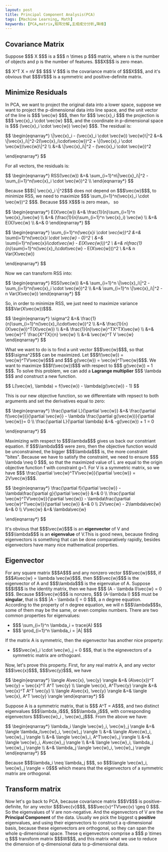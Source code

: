 ```yaml
---
layout: post
title: Principal Component Analysis(PCA)
tags: [Machine Learning, Math]
keywords: [PCA,matrix,矩阵分解,主成成分分析,降维]
---
```

<h2>Covariance Matrix</h2>
<p>
Suppose $$$ X $$$ is a $$$ n \times p $$$ matrix, where n is the number of objects and p is the number of features. $$$X$$$ is zero mean.
</p>

<p>
$$
	X^T X = nV
$$
$$$ V $$$ is the covariance matrix of $$$X$$$, and it's obvious that $$$V$$$ is a symmetric and positive-definite matrix.
</p>

<h2>Minimize Residuals</h2>
<p>
In PCA, we want to project the original data into a lower space, suppose we want to project the p-dimensional data into line space, and the unit vector of the line is $$$ \vec{w} $$$, then for $$$ \vec{x}_i $$$ the projection is $$$ \vec{x}_i \cdot \vec{w} $$$, and the coordinate in p-dimensional space is $$$ (\vec{x}_i \cdot \vec{w}) \vec{w} $$$. The residual is:
</p>

<p>
$$ \begin{eqnarray*}
	\|\vec{x}_i - (\vec{x}_i \cdot \vec{w}) \vec{w}\|^2
	&=& \|\vec{x}_i\|^2-2(\vec{x}_i\cdot\vec{w})^2 + \|(\vec{x}_i \cdot \vec{w})\vec{w}\|^2 \\
	&=& \|\vec{x}_i\|^2 - (\vec{x}_i \cdot \vec{w})^2

\end{eqnarray*} $$
</p>

<p>
For all vectors, the residuals is:
</p>

<p>
$$ \begin{eqnarray*}
	RSS(\vec{w}) &=& \sum_{i=1}^n\|\vec{x}_i\|^2 - \sum_{i=1}^n(\vec{x}_i \cdot \vec{w})^2 \\
\end{eqnarray*} $$
</p>

<p>
Because $$$\| \vec{x}_i \|^2$$$ does not depend on $$$\vec{w}$$$, to minimize RSS, we need to maximize $$$ \sum_{i=1}^n(\vec{x}_i \cdot \vec{w})^2 $$$. Because $$$ X$$$ is zero mean， so
</p>

<p>
$$ \begin{eqnarray*}
	E(X\vec{w}) &=& \frac{1}{n}\sum_{i=1}^n \vec{x}_i\vec{w}	\\
				&=& (\frac{1}{n}\sum_{i=1}^n \vec{x}_i) \vec{w} \\
				&=& E(X)\vec{w} \\
				&=& 0
\end{eqnarray*} $$


$$ \begin{eqnarray*}
	\sum_{i=1}^n(\vec{x}_i \cdot \vec{w})^2 
				&=& \sum_{i=1}^n(\vec{x}_i \cdot \vec{w} - 0)^2 \\
				&=& \sum_{i=1}^n(\vec{x}_i\cdot\vec{w} - E(X\vec{w}))^2 \\
				&=& n\frac{1}{n}\sum_{i=1}^n(\vec{x}_i\cdot\vec{w} - E(X\vec{w}))^2 \\
				&=& n Var(X\vec{w})

\end{eqnarray*} $$
</p>

<p>
Now we can transform RSS into:
</p>

<p>
$$ \begin{eqnarray*}
	RSS(\vec{w}) &=& \sum_{i=1}^n \|\vec{x}_i\|^2 - \sum_{i=1}^n(\vec{x}_i \cdot \vec{w})^2 \\
				 &=& \sum_{i=1}^n \|\vec{x}_i\|^2 - n Var(X\vec{w})
\end{eqnarray*} $$
</p>

<p>
So, in order to minimize RSS, we just need to maximize variance $$$Var(X\vec{w})$$$.
</p>

<p>
$$ \begin{eqnarray*}
	\sigma^2 &=& \frac{1}{n}\sum_{i=1}^n(\vec{x}_i\cdot\vec{w})^2 \\
	                   &=& \frac{1}{n}(X\vec{w})^T(X\vec{w})  \\
					   &=& \frac{1}{n}\vec{w}^TX^TX\vec{w} \\
					   &=& \vec{w}^T \frac{X^TX}{n} \vec{w} \\
					   &=& \vec{w}^T V \vec{w} 
\end{eqnarray*} $$
</p>

<p>
What we want to do is to find a unit vector $$$\vec{w}$$$, so that $$$\sigma^2$$$ can be maximized. Let $$$f(\vec{w}) = \vec{w}^TV\vec{w}$$$ and $$$ g(\vec{w}) = \vec{w}^T\vec{w}$$$. We want to maximize $$$f(\vec{w})$$$ with respect to $$$ g(\vec{w}) = 1 $$$. To solve this problem, we can add a <strong>Lagrange multiplier</strong> $$$ \lambda $$$ and construct a new function.
</p>

<p>
$$
	L(\vec{w}, \lambda) = f(\vec{w}) - \lambda(g(\vec{w}) - 1)
$$
</p>

<p>
This is our new objective function, so we differentiate with repsect to both arguments and set the derivatives equal to zero:
</p>

<p>
$$ \begin{eqnarray*}
	\frac{\partial L}{\partial \vec{w}} &=& 
		\frac{\partial f(\vec{w})}{\partial \vec{w}} - 
		\lambda \frac{\partial g(\vec{w})}{\partial \vec{w}}= 0 \\
	\frac{\partial L}{\partial \lambda} &=& -g(\vec{w}) + 1 = 0


\end{eqnarray*} $$
</p>

<p>
Maximizing with respect to $$$\lambda$$$ gives us back our constriant equation. If $$$\lambda$$$ were zero, then the objective function would be unconstrained, the bigger $$$\lambda$$$ is, the more constraint "bites". Because we have to satisfy the constraint, we need to ensure $$$ \lambda \neq 0 $$$, so that the maximized value of L are equal to the origin objective function f with constraint g=1. For V is a symmetric matrix, so we have $$$ \frac{\partial \vec{w}^TV\vec{w}}{\partial \vec{w}} = 2V\vec{w}$$$.
</p>

<p>
$$ \begin{eqnarray*}
	\frac{\partial f}{\partial \vec{w}} - \lambda\frac{\partial g}{\partial \vec{w}} &=& 0 \\
	\frac{\partial \vec{w}^TV\vec{w}}{\partial \vec{w}} - 
	\lambda\frac{\partial \vec{w}^T\vec{w}}{\partial \vec{w}} &=& 0 \\
	2V\vec{w} - 2\lambda\vec{w} &=& 0 \\
	V\vec{w} &=& \lambda\vec{w}

\end{eqnarray*} $$
</p>

<p>
It's obvious that $$$\vec{w}$$$ is an <strong>eigenvector</strong> of V and $$$\lambda$$$ is an <strong>eigenvalue</strong> of V.This is good news, because finding eigenvectors is something that can be done comparatively rapidly, besides eigenvectors have many nice mathematical properties.
</p>

<h2>Eigenvector</h2>
<p>
For any square matrix $$$A$$$ and any nonzero vector $$$\vec{w}$$$, if $$$A\vec{w} = \lambda \vec{w}$$$, then $$$\vec{w}$$$ is the eigenvector of A and $$$\lambda$$$ is the eigenvalue of A. Suppose $$$I$$$ is the identity matrix, then we have $$$ (A - \lambda I)\vec{w} = 0 $$$. Because $$$\vec{w}$$$ is nonzero, $$$ (A-\lambda I) $$$ must be <strong>singular</strong>, that is $$$ |A - \lambda I| = 0 $$$, a n degree equation. According to the property of n degree equation, we will n $$$\lambda$$$s, some of them may be the same, or even complex numbers. There are two common properties for eigenvalues:
</p>

<ul>
<li>$$$ \sum_{i=1}^n \lambda_i = trace(A) $$$</li>
<li>$$$ \prod_{i=1}^n \lambda_i = |A| $$$</li>
</ul>

<p>
If the matrix A is symmetric, then the eigenvector has another nice property:
</p>
<ul>
<li>$$$\vec{w}_i \cdot \vec{w}_j = 0 $$$, that is the eignevectors of a symmetric matrix are </strong>orthogoanl</strong>.</li>
</ul>

<p>
Now, let's prove this property. First, for any real matrix A, and any vector $$$\vec{x}$$$, $$$\vec{y}$$$, we have
</p>

<p>
$$ \begin{eqnarray*}
	\langle A\vec{x}, \vec{y} \rangle &=& (A\vec{x})^T \vec{y} = \vec{x}^T A^T \vec{y} \\
	\langle \vec{x}, A^T\vec{y} \rangle &=& \vec{x}^T A^T \vec{y} \\
	\langle A\vec{x}, \vec{y} \rangle &=& \langle \vec{x}, A^T \vec{y} \rangle
\end{eqnarray*} $$
</p>

<p>
Suppose A is a symmetric matrix, that is $$$ A^T = A$$$, and two distinct eigenvalues $$$\lambda_i$$$, $$$\lambda_j$$$, with corresponding eigenvectors $$$\vec{w}_i , \vec{w}_j$$$. From the above we have:
</p>

<p>
$$ \begin{eqnarray*}
	\lambda_i \langle \vec{w}_i, \vec{w}_j \rangle &=& \langle \lambda_i\vec{w}_i, \vec{w}_j \rangle \\
												   &=& \langle A\vec{w}_i, \vec{w}_j \rangle \\
												   &=& \langle \vec{w}_i, A^T\vec{w}_j \rangle \\
												   &=& \langle \vec{w}_i, A\vec{w}_j \rangle \\
												   &=& \langle \vec{w}_i, \lambda_j \vec{w}_j \rangle \\
												   &=& \lambda_j \langle \vec{w}_i, \vec{w}_j \rangle
\end{eqnarray*} $$
</p>

<p>
Because $$$\lambda_i \neq \lambda_j $$$, so $$$\langle \vec{w}_i, \vec{w}_j \rangle = 0$$$ which means that the eigenvectors of a symmetric matrix are orthogonal.
</p>

<h2>Transform matrix</h2>
<p>
Now let's go back to PCA, because covariance matrix $$$V$$$ is positive-definite, for any vector $$$\vec{v}$$$, $$$\vec{v}^TV\vec{v} \geq 0 $$$. So the eigenvalues of V are non-negative. And the eigenvectors of V are the <strong>Principal Component</strong> of the data. Usually we pick the biggest q <strong>positive</strong> eigenvalues, and using their eigenvectors to construct a q-dimensional basis, because these eigenvectors are orthogonal, so they can span the whole q-dimensional space. These q eigenvectors comprise a $$$ p \times q $$$ transform matrix $$$W$$$, and this matrix what we use to reduce the dimension of q-dimensional data to p-dimensional data.
</p>
